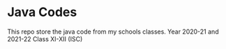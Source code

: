 # Java Codes
This repo store the java code from my schools classes.
Year 2020-21 and 2021-22
Class XI-XII (ISC)

